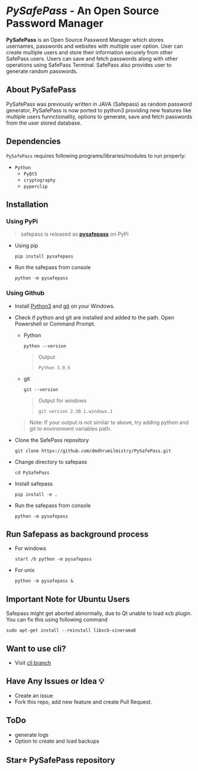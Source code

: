 # ***PySafePass*** - An Open Source Password Manager

<!-- ![SafePass Icon](https://github.com/dmdhrumilmistry/SafePass/blob/main/safepass/.images/safepass.png?raw=True) -->

**PySafePass** is an Open Source Password Manager which stores usernames, passwords and websites with multiple user option. User can create multiple users and store their information securely from other SafePass users. Users can save and fetch passwords along with other operations using SafePass Terminal. SafePass also provides user to generate random passwords.

## About PySafePass

PySafePass was previously written in JAVA (Safepass) as random password generator, PySafePass is now ported to python3 providing new features like multiple users funnctionality, options to generate, save and fetch passwords from the user stored database. 


## Dependencies
`PySafePass` requires following programs/libraries/modules to run properly:
  - `Python`
    - `PyQt5`
    - `cryptography`
    - `pyperclip`

## Installation

### Using PyPi

> safepass is released as [**pysafepass**](https://pypi.org/project/PySafePass/1.0.2/) on PyPi 
- Using pip
  ```
  pip install pysafepass
  ```

- Run the safepass from console
  ```
  python -m pysafepass
  ```
  

### Using Github

- Install [Python3](https://www.python.org/) and [git](https://git-scm.com/) on your Windows.

- Check if python and git are installed and added to the path. Open Powershell or Command Prompt.
  - Python
    ```
    python --version
    ```
    > Output
    > ```
    > Python 3.9.5
    > ```

  - git 
    ```
    git --version
    ```
    > Output for windows
    > ```
    > git version 2.30.1.windows.1
    > ```
  
  > Note: If your output is not similar to above, try adding python and git to environment variables path.

- Clone the SafePass repository 
  ```
  git clone https://github.com/dmdhrumilmistry/PySafePass.git
  ```
  
- Change directory to safepass
  ```
  cd PySafePass
  ```
  
- Install safepass
  ```
  pip install -e .
  ```
  
- Run the safepass from console
  ```
  python -m pysafepass
  ```
## Run Safepass as background process

- For windows
  ```
  start /b python -m pysafepass
  ```
  
- For unix
  ```
  python -m pysafepass &
  ```
  
## Important Note for Ubuntu Users

Safepass might get aborted abnormally, due to Qt unable to load xcb plugin. You can fix this using following command
```
sudo apt-get install --reinstall libxcb-xinerama0
```

## Want to use cli?

- Visit [cli branch](https://github.com/dmdhrumilmistry/SafePass/tree/cli)
 
## Have Any Issues or Idea 💡

- Create an issue
- Fork this repo, add new feature and create Pull Request. 

## ToDo
- generate logs
- Option to create and load backups

## Star⭐ PySafePass repository
